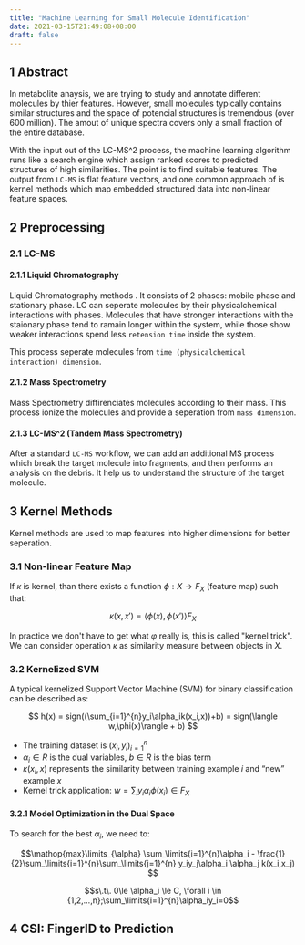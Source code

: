 ```yaml
---
title: "Machine Learning for Small Molecule Identification"
date: 2021-03-15T21:49:08+08:00
draft: false
---
```


## 1 Abstract

In metabolite anaysis, we are trying to study and annotate different molecules by thier features. However, small molecules typically contains similar structures and the space of potencial structures is tremendous (over 600 million). The amout of unique spectra covers only a small fraction of the entire database.

With the input out of the LC-MS^2 process, the machine learning algorithm runs like a search engine which assign ranked scores to predicted structures of high similarities. The point is to find suitable features. The output from `LC-MS` is flat feature vectors, and one common approach of is kernel methods which map embedded structured data into non-linear feature spaces.

## 2 Preprocessing

### 2.1 LC-MS

#### 2.1.1 Liquid Chromatography

Liquid Chromatography methods . It consists of 2 phases: mobile phase and stationary phase. LC can seperate molecules by their physicalchemical interactions with phases. Molecules that have stronger interactions with the staionary phase tend to ramain longer within the system, while those show weaker interactions spend less `retension time` inside the system.

This process seperate molecules from `time (physicalchemical interaction) dimension`.

#### 2.1.2 Mass Spectrometry

Mass Spectrometry diffirenciates molecules according to their mass. This process ionize the molecules and provide a seperation from `mass dimension`.

#### 2.1.3 LC-MS^2 (Tandem Mass Spectrometry)

After a standard `LC-MS` workflow, we can add an additional MS process which break the target molecule into fragments, and then performs an analysis on the debris. It help us to understand the structure of the target molecule.

## 3 Kernel Methods

Kernel methods are used to map features into higher dimensions for better seperation.

### 3.1 Non-linear Feature Map

If $κ$ is kernel, than there exists a function $\phi:X \rightarrow F_X$ (feature map) such that:

$$κ(x,x′) = \langle\phi(x),\phi(x′)\rangle F_X$$

In practice we don't have to get what $φ$ really is, this is called "kernel trick". We can consider operation $κ$ as similarity measure between objects in $X$.

### 3.2 Kernelized SVM

A typical kernelized Support Vector Machine (SVM) for binary classification can be described as:

$$ h(x) = sign((\sum_{i=1}^{n}y_i\alpha_ik(x_i,x))+b) = sign(\langle w,\phi(x)\rangle + b) $$

- The training dataset is ${(x_i,y_i)}_{i=1}^{n}$
- $\alpha_i \in R$ is the dual variables, $b \in R$ is the bias term
- $κ(x_i,x)$ represents the similarity between training example $i$ and “new” example $x$
- Kernel trick application: $w=\sum_i y_i\alpha_i \phi(x_i) \in F_X$

#### 3.2.1 Model Optimization in the Dual Space

To search for the best $\alpha_i$, we need to:

$$\mathop{max}\limits_{\alpha} \sum_\limits{i=1}^{n}\alpha_i - \frac{1}{2}\sum_\limits{i=1}^{n}\sum_\limits{j=1}^{n} y_iy_j\alpha_i \alpha_j k(x_i,x_j) $$

$$s\.t\. 0\le \alpha_i \le C, \forall i \in {1,2,...,n};\sum_\limits{i=1}^{n}\alpha_iy_i=0$$

## 4 CSI: FingerID to Prediction